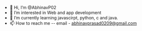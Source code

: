 - 👋 Hi, I’m @AbhinavP02
- 👀 I’m interested in Web and app development 
- 🌱 I’m currently learning javascirpt, python, c and java.
- 📫 How to reach me -- email - abhinavprasad0209@gmail.com

<!---
AbhinavP02/AbhinavP02 is a ✨ special ✨ repository because its `README.md` (this file) appears on your GitHub profile.
You can click the Preview link to take a look at your changes.
--->

